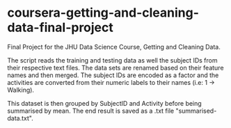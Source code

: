 # coursera-getting-and-cleaning-data-final-project
Final Project for the JHU Data Science Course, Getting and Cleaning Data.

The script reads the training and testing data as well the subject IDs from their respective text files. The data sets are renamed based on their feature names and then merged. The subject IDs are encoded as a factor and the activities are converted from their numeric labels to their names (i.e: 1 -> Walking).

This dataset is then grouped by SubjectID and Activity before being summarised by mean. The end result is saved as a .txt file "summarised-data.txt".
